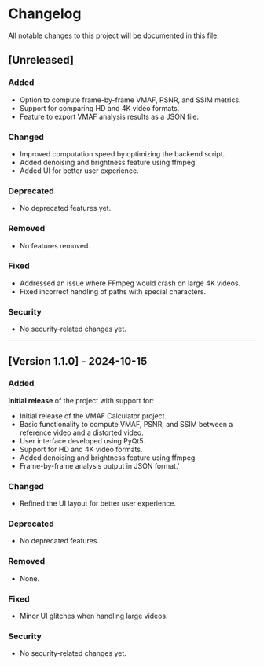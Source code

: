 # Changelog

All notable changes to this project will be documented in this file.

## [Unreleased]

### Added
- Option to compute frame-by-frame VMAF, PSNR, and SSIM metrics.
- Support for comparing HD and 4K video formats.
- Feature to export VMAF analysis results as a JSON file.

### Changed
- Improved computation speed by optimizing the backend script.
- Added denoising and brightness feature using ffmpeg.
- Added UI for better user experience.

### Deprecated
- No deprecated features yet.

### Removed
- No features removed.

### Fixed
- Addressed an issue where FFmpeg would crash on large 4K videos.
- Fixed incorrect handling of paths with special characters.

### Security
- No security-related changes yet.

---

## [Version 1.1.0] - 2024-10-15

### Added
  **Initial release** of the project with support for:
- Initial release of the VMAF Calculator project.
- Basic functionality to compute VMAF, PSNR, and SSIM between a reference video and a distorted video.
- User interface developed using PyQt5.
- Support for HD and 4K video formats.
- Added denoising and brightness feature using ffmpeg
- Frame-by-frame analysis output in JSON format.'

### Changed
- Refined the UI layout for better user experience.

### Deprecated
- No deprecated features.

### Removed
- None.

### Fixed
- Minor UI glitches when handling large videos.

### Security
- No security-related changes yet.

